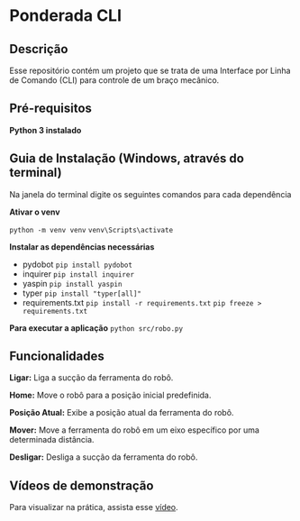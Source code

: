 # Ponderada CLI
## Descrição
Esse repositório contém um projeto que se trata de uma Interface por Linha de Comando (CLI) para controle de um braço mecânico.

## Pré-requisitos
**Python 3 instalado**

## Guia de Instalação (Windows, através do terminal)
Na janela do terminal digite os seguintes comandos para cada dependência

**Ativar o venv**

```python -m venv venv```
```venv\Scripts\activate```

**Instalar as dependências necessárias**

- pydobot 
```pip install pydobot```
- inquirer
```pip install inquirer```
- yaspin
```pip install yaspin```
- typer
```pip install "typer[all]"```
- requirements.txt
```pip install -r requirements.txt```
```pip freeze > requirements.txt```

**Para executar a aplicação**
```python src/robo.py```

## Funcionalidades
**Ligar:** Liga a sucção da ferramenta do robô.

**Home:** Move o robô para a posição inicial predefinida.

**Posição Atual:** Exibe a posição atual da ferramenta do robô.

**Mover:** Move a ferramenta do robô em um eixo específico por uma determinada distância.

**Desligar:** Desliga a sucção da ferramenta do robô.

## Vídeos de demonstração
Para visualizar na prática, assista esse [vídeo](https://drive.google.com/file/d/1xy-nQlSTt--QaX_9QyFGXWm8VSDctYSr/view?usp=drive_link). 
